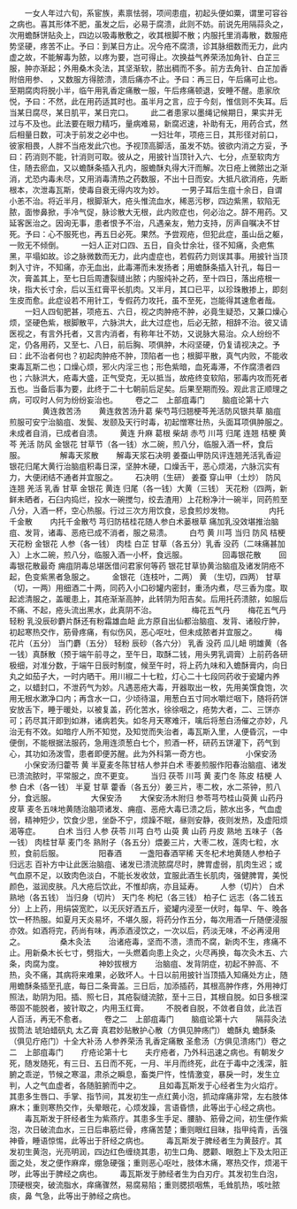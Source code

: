 <!-- { "loadSidebar": true } -->
　　一女人年过六旬，系宦族，素禀怯弱，项间患疽，初起头便如粟，谓里可容谷之病也。喜其形体不肥，虽发之后，必易于腐溃，此则不妨。前说先用隔蒜灸之，次用蟾酥饼贴灸上，四边以吸毒散敷之，收其根脚不散；内服托里消毒散，数服疮势坚硬，疼苦不止。予曰：到某日方止。况今疮不腐溃，诊其脉细数而无力，此内虚之故，不能解毒为脓，以疼为要，岂可得止。次换益气养荣汤加角针、白芷三服，肿亦渐起；外用桑木灸法，其坚渐软，脓出稠而不多。前方去角针、白芷加香附倍用参、 ，又数服方得脓溃，溃后痛亦不止。予曰：再三日，午后痛可止也。至期腐肉将脱小半，临午用乳香定痛散一服，午后疼痛顿退，安睡不醒。患家欣悦，予曰：不然，此在用药适其时也。虽半月之言，应于今刻，惟信则不失耳。后当某日腐尽，某日肌平，某日完口。
　　此二者患家以墨绳记候期日，果实并无过与不及也。此法要在眼力精巧，量病难易，新腐迟速，补助有无，用药合式，然后相量日数，可决于前发之必中也。
　　一妇壮年，项疮三日，其形径对前口，彼家相畏，人胖不当疮发此穴也。予视顶高脚活，虽发不妨。彼欲内消之方妥，予曰：药消则不能，针消则可取。彼从之，用披针当顶针入六、七分，点至软肉方住，随去瘀血，又以蟾酥条插入孔内，服蟾酥丸得大汗而解。次日疮上微脓出之渐消，尤恐内毒未尽，又用消毒清热之药数服，不出十日而安。大抵凡欲消疮，先断根本，次泄毒瓦斯，使毒自衰无得内攻为妙。
　　一男子耳后生疽十余日，自谓小恙不治。将近半月，根脚渐大，疮头惟流血水，稀恶污秽，四边紫黑，软陷无脓，面惨鼻掀，手冷气促，脉诊散大无根，此内败症也，何必治之。辞不用药。又延客医治之。因询无事，患者恨予不治，凡遇亲友，勉力支持，厉声自嘱决不甘死。予曰：心不服死也，再五日必死。果然。予尝观疮，但犯此症，虽山岳之躯，一败无不倾倒。
　　一妇人正对口四、五日，自灸廿余壮，径不知痛，灸疤焦黑，平塌如故。诊之脉微数而无力，此内虚症也，若假药力则误其事。用披针当顶刺入寸许，不知痛，亦无血出，此毒滞而未发扬者；用蟾酥条插入针孔，每日一次，膏盖其上，至七日后周遭裂缝出脓；内服纯补之药，至十四日，落出疮根一块，指大长寸余，后以玉红膏平长肌肉。又半月，其口已平，以珍珠散掺上，即刻生皮而愈。此症设若不用针工，专假药力攻托，虽不至死，岂能得其速愈者哉。
　　一妇人四旬肥甚，项疮五、六日，视之肉肿疮不肿，必竟生疑恐，又兼口燥心烦，坚硬色紫，根脚散平，六脉洪大，此大过症也，后必无脓，相辞不治。彼又请医视之，有言外托者，又言内消者，有称年壮不妨，又说脉大易治。众人纷纷不定，仍各用药，又至七、八日，前后胸、项俱肿，木闷坚硬，仍复请视决之。予曰：此不治者何也？初起肉肿疮不肿，顶陷者一也；根脚平散，真气内败，不能收束毒瓦斯二也；口燥心烦，邪火内淫三也；形色紫暗，血死毒滞，不作腐溃者四也；六脉洪大，疮毒大盛，正气受克，无以抵当，故疮终变软陷，邪毒内攻而死者五也。当备后事为要，此终于二十七朝前后足矣。后果至期而殁。观此言正顺理之病，可叹时人何为纷纷妄治也。
　　卷之二　上部疽毒门
　　脑疽论第十六
　　
　　黄连救苦汤
　　黄连救苦汤升葛 柴芍芎归翘梗芩羌活防风银共草 脑疽煎服可安宁治脑疽、发鬓、发颐及天行时毒，初起憎寒壮热，头面耳项俱肿服之。未成者自消，已成者自溃。
　　黄连 升麻 葛根 柴胡 赤芍 川芎 归尾 连翘 桔梗 黄芩 羌活 防风 金银花 甘草节（各一钱）水二碗，煎八分，临服入酒一杯，食后服。
　　
　　解毒天浆散
　　解毒天浆石决明 姜蚕山甲防风评连翘羌活乳香迎 银花归尾大黄行治脑疽积毒日深，坚肿木硬，口燥舌干，恶心烦渴，六脉沉实有力，大便闭结不通者并宜服之。
　　石决明（生研） 姜蚕 穿山甲（土炒） 防风 连翘 羌活 乳香 甘草 金银花 黄连 归尾（各一钱）大黄（三钱） 天花粉（四两，新鲜未晒者，石臼内捣烂，投水一碗搅匀，绞去渣用）上花粉净汁一碗半，同药煎至八分，入酒一杯，空心热服。行过三次方用饮食，忌食煎炒发物。
　　
　　内托千金散
　　内托千金散芍 芎归防桔桂花随人参白术蒌根草 痛加乳没效堪推治脑疽、发背，诸毒、恶疮已成不消者，服之易溃。
　　白芍 黄 川芎 当归 防风 桔梗 天花粉 金银花 人参（各一钱） 肉桂 白芷 甘草（各五分）乳香 没药（二味痛甚加入）上水二碗，煎八分，临服入酒一小杯，食远服。
　　
　　回毒银花散
　　回毒银花散最奇 痈疽阴毒总堪医借问君家何等药 银花甘草协黄治脑疽及诸发阴疮不起，色变紫黑者急服之。
　　金银花（连枝叶，二两） 黄 （生切，四两） 甘草（切，一两）用细酒二十两，同药入小口砂罐内密封，重汤内煮，尽三香为度。取起滤清服之，盖暖患上，其疮渐渐高肿，此转阴为阳吉矣。后用托药溃脓，如服后不痛、不起，疮头流出黑水，此真阴不治。
　　
　　梅花五气丹
　　梅花五气丹轻粉 乳没辰砂麝片酥还有粉霜雄血衄 此方原自出仙都治脑疽、发背、诸般疔肿，初起寒热交作，筋骨疼痛，有似伤风，恶心呕吐，但未成脓者并宜服之。
　　梅花片（五分） 当门麝（五分） 轻粉 辰砂（各六分） 乳香 没药 瓜儿衄 明雄黄（各一钱）真酥散（预于端午前寻之，至午日，取酥二钱，用头男乳调膏）上前药各研极细，对准分数，于端午日辰时制度，候至午时，将上药九味和入蟾酥膏内，向日丸之如茄子大，一时内晒干。用川椒二十七粒，灯心二十七段同药收于瓷罐内养之，以蜡封口，不泄药气为妙。凡遇恶疮大毒，开器取出一枚，先用美馔食饱，次用无根水漱净口内；再含水一口，少顷待温，用葱白五寸同水嚼烂咽下，随将药饼安放舌下，睡于暖处，以被复盖，药化苦水，徐徐咽之，疮势大者，二、三饼亦可；药尽其汗即到如淋，诸病若失。如冬月天寒难汗，噙后将葱白汤催之亦妙，凡治无有不效。如暗疔人所不知觉，及知觉而失治者，毒瓦斯入里，人便昏沉，一中便倒，不能根据法服药，急用连须葱白七个，煎酒一杯，研药五饼灌下，药气到心，其功如汤泼雪，患者即便苏醒。此为外科第一奇方也。
　　
　　小保安汤
　　小保安汤归藿苓 黄 半夏麦冬陈甘桔人参并白术 枣姜煎服作阳春治脑疽、诸发已溃流脓时，平常服之，庶不更变。
　　当归 茯苓 川芎 黄 麦门冬 陈皮 桔梗 人参 白术（各一钱） 半夏 甘草 藿香（各五分）姜三片，枣二枚，水二茶钟，煎八分，食远服。
　　
　　大保安汤
　　大保安汤木附归 参苓芎芍桂山萸黄 山药丹皮草 麦冬五味地黄随治脑项诸发、痈疽、恶疮大毒已溃之后，脓水出多，气血虚弱，精神短少，饮食少思，坐卧不宁，烦躁不眠，昼则安静，夜则发热，及虚阳烦渴等症。
　　白术 当归 人参 茯苓 川芎 白芍 山萸 黄 山药 丹皮 熟地 五味子（各一钱） 肉桂甘草 麦门冬 熟附子（各五分）煨姜三片，大枣二枚，莲肉七粒，水煎，食前后服。
　　
　　阳春酒
　　一盏阳春酒罕稀 天冬杞术地黄随人参柏子归远志 百补方中让此医治脑疽、诸发已溃流脓腐尽时，脾胃虚弱，肌肉生迟；或气血原不足，以致肉色淡白，不能长发收敛，宜服此酒生长肌肉，强健脾胃，美悦颜色，滋润皮肤。凡大疮后饮此，不惟却病，亦且延寿。
　　人参（切片） 白术 熟地（各五钱） 当归身（切片） 天门冬 枸杞（各三钱） 柏子仁 远志（各二钱五分）上上药，用绢袋宽贮，以无灰好酒五斤，瓷罐内浸至一伏时，每早、午、晚各饮一杯热服。如夏月天炎易坏，不堪久服，将药分作五分，每次用酒一斤随便浸服亦效。如酒将完，药尚有味，再添酒浸饮之，一次以后，药淡无味，不必再浸用之。
　　
　　桑木灸法
　　治诸疮毒，坚而不溃，溃而不腐，新肉不生，疼痛不止。用新桑木长七寸，劈指大，一头燃着向患上灸之，火尽再换，每次灸木五、六条，肉腐为度。
　　
　　神妙拔根方
　　治脑疽、发背阴症，初起不肿高、不 热，灸不痛，其病将来难果，必致坏人。十日以前用披针当顶插入知痛处方止，随用蟾酥条插至孔底，每日二条膏盖。三日后，加添插药，其根高肿作疼，外用神灯照法，助阴为阳。插、照七日，其疮裂缝流脓，至十三日，其根自脱。如日多根深蒂固不能脱者，披针取之，内用玉红膏。
　　不脱者自脱，不敛者自敛，此法百人百活，再无不愈者。
　　卷之二　上部疽毒门
　　脑疽论第十六
　　隔蒜灸法 拔筒法 琥珀蜡矾丸 太乙膏 真君妙贴散护心散（方俱见肿疡门） 蟾酥丸 蟾酥条（俱见疔疮门）十全大补汤 人参养荣汤 乳香定痛散 圣愈汤（方俱见溃疡门）卷之二　上部疽毒门
　　疔疮论第十七
　　夫疔疮者，乃外科迅速之病也。有朝发夕死，随发随死，有三日、五日而不死，一月、半月而终死，此在于毒中之浅深，脏腑之乖逆，节候之寒温，肃杀之瞬息，畜类尸忤，性情激变，暴戾一时，发生立判，人之气血虚者，各随脏腑而中之。
　　且如毒瓦斯发于心经者生为火焰疔。其患多生唇口、手掌、指节间，其发初生一点红黄小泡，抓动痒痛非常，左右肢体麻木；重则寒热交作，头晕眼花，心烦发躁，言语昏愦，此等出于心经之病也。
　　毒瓦斯发于肝经者生为紫燕疔。其患多生手足、腰胁、筋骨之间，初生便作紫泡，次日破流血水，三日后串筋烂骨，疼痛苦楚；重则眼红目昧，指甲纯青，舌强神昏，睡语惊惕，此等出于肝经之病也。
　　毒瓦斯发于脾经者生为黄鼓疔。其发初生黄泡，光亮明润，四边红色缠绕其患，初生口角、腮颧、眼胞上下及太阳正面之处，发之便作麻痒，绷急硬强；重则恶心呕吐，肢体木痛，寒热交作，烦渴干哕，此等出于脾经之病也。
　　毒瓦斯发于肺经者生为白刃疔。其发初生白泡，顶硬根突，破流脂水，痒痛骤然，易腐易陷；重则腮损咽焦，毛耸肌热，咳吐脓痰，鼻 气急，此等出于肺经之病也。
